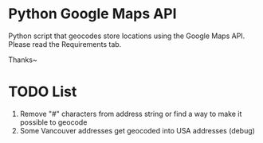 # Python Google Maps API
Python script that geocodes store locations using the Google Maps API.
Please read the Requirements tab.

Thanks~





# TODO List
1. Remove "#" characters from address string or find a way to make it possible to geocode
2. Some Vancouver addresses get geocoded into USA addresses (debug)
